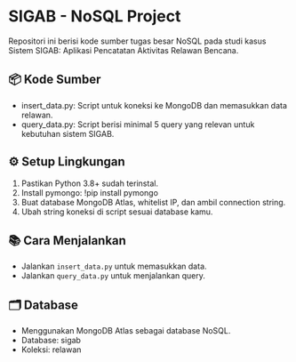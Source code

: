 # SIGAB - NoSQL Project

Repositori ini berisi kode sumber tugas besar NoSQL pada studi kasus Sistem SIGAB: Aplikasi Pencatatan Aktivitas Relawan Bencana.

## 📦 Kode Sumber
- insert_data.py: Script untuk koneksi ke MongoDB dan memasukkan data relawan.
- query_data.py: Script berisi minimal 5 query yang relevan untuk kebutuhan sistem SIGAB.

## ⚙️ Setup Lingkungan
1. Pastikan Python 3.8+ sudah terinstal.
2. Install pymongo: !pip install pymongo
3. Buat database MongoDB Atlas, whitelist IP, dan ambil connection string.
4. Ubah string koneksi di script sesuai database kamu.

## 📚 Cara Menjalankan
- Jalankan `insert_data.py` untuk memasukkan data.
- Jalankan `query_data.py` untuk menjalankan query.

## 🗂️ Database
- Menggunakan MongoDB Atlas sebagai database NoSQL.
- Database: sigab
- Koleksi: relawan

